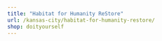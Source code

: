 ```yaml
---
title: "Habitat for Humanity ReStore"
url: /kansas-city/habitat-for-humanity-restore/
shop: doityourself
---
```


